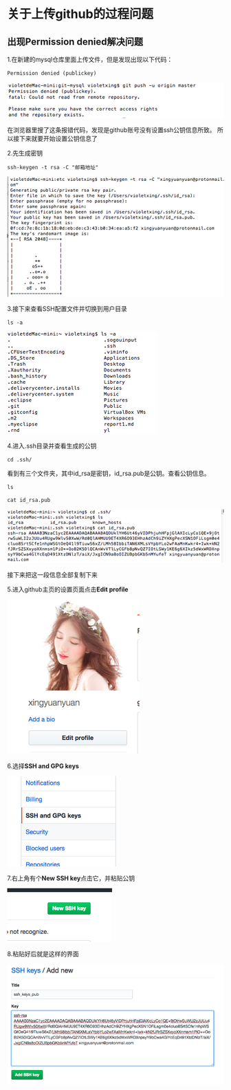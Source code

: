 # 关于上传github的过程问题

## 出现Permission denied解决问题

1.在新建的mysql仓库里面上传文件，但是发现出现以下代码：

```
Permission denied (publickey)
```

![报错](报错.png)

在浏览器里搜了这条报错代码，发现是github账号没有设置ssh公钥信息所致。
所以接下来就要开始设置公钥信息了

2.先生成密钥

```
ssh-keygen -t rsa -C "邮箱地址"
```

![重新生成密钥](重新生成秘钥.png)

3.接下来查看SSH配置文件并切换到用户目录

```
ls -a
```

![](查看ssh配置文件并切换到用户目录.png)

4.进入.ssh目录并查看生成的公钥

```
cd .ssh/
```

看到有三个文件夹，其中id_rsa是密钥，id_rsa.pub是公钥。查看公钥信息。

```
ls
```

```
cat id_rsa.pub
```

![](进入.ssh目录并查看生成的密钥和公钥.png)

接下来把这一段信息全部复制下来

5.进入github主页的设置页面点击**Edit profile**

![](进入设置页面.png)

6.选择**SSH and GPG keys**

![](选择ssh.png)

7.右上角有个**New  SSH key**点击它，并粘贴公钥

![](点击它，然后粘贴公钥.png)

8.粘贴好后就是这样的界面

![](填入公钥并添加.png)













